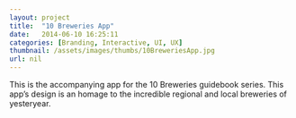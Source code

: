```yaml
---
layout: project
title:  "10 Breweries App"
date:   2014-06-10 16:25:11
categories: [Branding, Interactive, UI, UX]
thumbnail: /assets/images/thumbs/10BreweriesApp.jpg
url: nil
---
```


This is the accompanying app for the 10 Breweries guidebook series. This app’s design is an homage to the incredible regional and local breweries of yesteryear.
